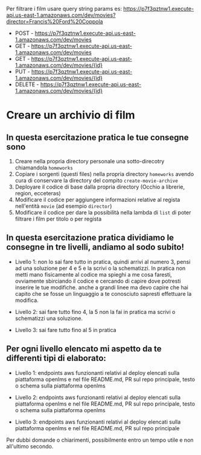 Per filtrare i film usare query string params
es: https://p7f3qztnw1.execute-api.us-east-1.amazonaws.com/dev/movies?director=Francis%20Ford%20Coppola

* POST - https://p7f3qztnw1.execute-api.us-east-1.amazonaws.com/dev/movies
* GET - https://p7f3qztnw1.execute-api.us-east-1.amazonaws.com/dev/movies
* GET - https://p7f3qztnw1.execute-api.us-east-1.amazonaws.com/dev/movies/{id}
* PUT - https://p7f3qztnw1.execute-api.us-east-1.amazonaws.com/dev/movies/{id}
* DELETE - https://p7f3qztnw1.execute-api.us-east-1.amazonaws.com/dev/movies/{id}




# Creare un archivio di film

## In questa esercitazione pratica le tue consegne sono

1. Creare nella propria directory personale una sotto-direcotry chiamandola `homeworks`
2. Copiare i sorgenti (questi files) nella propria directory `homeworks` avendo cura di conservare la directory del compito `create-movie-archive`
3. Deployare il codice di base dalla propria directory (Occhio a librerie, region, ecceteras)
4. Modificare il codice per aggiungere informazioni relative al regista nell'entità `movie` (ad esempio `director`)
5. Modificare il codice per dare la possibilità nella lambda di `list` di poter filtrare i film per titolo o per regista

## In questa esercitazione pratica dividiamo le consegne in tre livelli, andiamo al sodo subito!

- Livello 1: non lo sai fare tutto in pratica, quindi arrivi al numero 3, pensi ad una soluzione per 4 e 5 e la scrivi o la schematizzi. In pratica non metti mano fisicamente al codice ma spieghi a me cosa faresti, ovviamente sbirciando il codice e cercando di capire dove potresti inserire le tue modifiche. anche a grandi linee ma devo capire che hai capito che se fosse un linguaggio a te conosciuto sapresti effettuare la modifica.

- Livello 2: sai fare tutto fino 4, la 5 non la fai in pratica ma scrivi o schematizzi una soluzione.

- Livello 3: sai fare tutto fino al 5 in pratica


## Per ogni livello elencato mi aspetto da te differenti tipi di elaborato:

- Livello 1: endpoints aws funzionanti relativi al deploy elencati sulla piattaforma openlms e nel file README.md, PR sul repo principale, testo o schema sulla piattaforma openlms

- Livello 2: endpoints aws funzionanti relativi al deploy elencati sulla piattaforma openlms e nel file README.md, PR sul repo principale, testo o schema sulla piattaforma openlms

- Livello 3: endpoints aws funzionanti relativi al deploy elencati sulla piattaforma openlms e nel file README.md, PR sul repo principale


Per dubbi domande o chiarimenti, possibilmente entro un tempo utile e non all'ultimo secondo.

